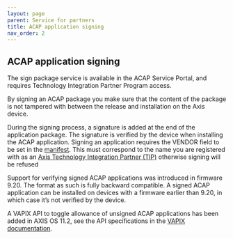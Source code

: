 ```yaml
---
layout: page
parent: Service for partners
title: ACAP application signing
nav_order: 2
---
```


## ACAP application signing

The sign package service is available in the ACAP Service Portal, and requires Technology Integration Partner Program access.

By signing an ACAP package you make sure that the content of the package is not tampered with between the release and installation on the Axis device.

During the signing process, a signature is added at the end of the application package. The signature is verified by the device when installing the ACAP application. Signing an application requires the VENDOR field to be set in the [manifest](../develop/application-project-structure#manifest-file-content). This must correspond to the name you are registered with as an [Axis Technology Integration Partner (TIP)](https://www.axis.com/partner/technology-integration-partner-program) otherwise signing will be refused

Support for verifying signed ACAP applications was introduced in firmware 9.20. The format as such is fully backward compatible. A signed ACAP application can be installed on devices with a firmware earlier than 9.20, in which case it’s not verified by the device.

A VAPIX API to toggle allowance of unsigned ACAP applications has been added in AXIS OS 11.2, see the API specifications in the [VAPIX documentation](https://www.axis.com/vapix-library/subjects/t10102231/section/t10036126/display?section=t10036126-t10185050).
